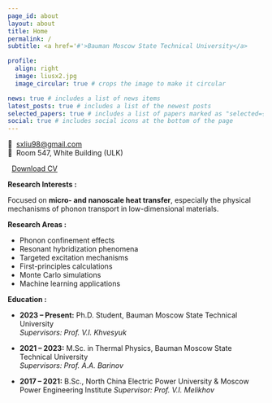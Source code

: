 ```yaml
---
page_id: about
layout: about
title: Home
permalink: /
subtitle: <a href='#'>Bauman Moscow State Technical University</a> 

profile:
  align: right
  image: liusx2.jpg
  image_circular: true # crops the image to make it circular

news: true # includes a list of news items
latest_posts: true # includes a list of the newest posts
selected_papers: true # includes a list of papers marked as "selected={true}"
social: true # includes social icons at the bottom of the page
---
```


📧  [sxliu98@gmail.com](mailto:sxliu98@gmail.com)  
📍  Room 547, White Building (ULK)

<i class="fas fa-file-pdf"></i>  <a href="https://lyushisyan.github.io/assets/pdf/en-US/CV_LIU_EN.pdf">Download CV</a>

**Research Interests :**

Focused on **micro- and nanoscale heat transfer**, especially the physical mechanisms of phonon transport in low-dimensional materials.

**Research Areas :**

- Phonon confinement effects  
- Resonant hybridization phenomena  
- Targeted excitation mechanisms  
- First-principles calculations  
- Monte Carlo simulations  
- Machine learning applications

**Education :**

- **2023 – Present:** Ph.D. Student, Bauman Moscow State Technical University  
  *Supervisors: Prof. V.I. Khvesyuk*

- **2021 – 2023:** M.Sc. in Thermal Physics, Bauman Moscow State Technical University  
  *Supervisors: Prof. A.A. Barinov*

- **2017 – 2021:** B.Sc., North China Electric Power University & Moscow Power Engineering Institute
  *Supervisor: Prof. V.I. Melikhov*